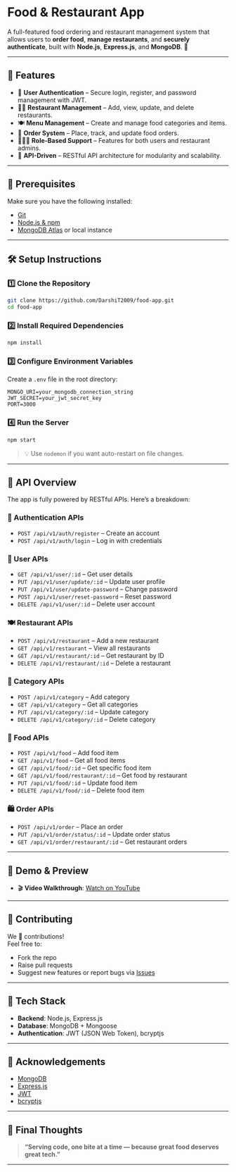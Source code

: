 
#  Food & Restaurant App  
A full-featured food ordering and restaurant management system that allows users to **order food**, **manage restaurants**, and **securely authenticate**, built with **Node.js**, **Express.js**, and **MongoDB**. 🚀  

---

## 🌟 Features

- 🔐 **User Authentication** – Secure login, register, and password management with JWT.  
- 🧑‍🍳 **Restaurant Management** – Add, view, update, and delete restaurants.  
- 🍽️ **Menu Management** – Create and manage food categories and items.  
- 🛒 **Order System** – Place, track, and update food orders.  
- 🧑‍🤝‍🧑 **Role-Based Support** – Features for both users and restaurant admins.  
- 🔁 **API-Driven** – RESTful API architecture for modularity and scalability.

---

## 🔧 Prerequisites

Make sure you have the following installed:

- [Git](https://git-scm.com/)  
- [Node.js & npm](https://nodejs.org/)  
- [MongoDB Atlas](https://www.mongodb.com/cloud/atlas) or local instance

---

## 🛠️ Setup Instructions

### 1️⃣ Clone the Repository
```bash
git clone https://github.com/DarshiT2009/food-app.git
cd food-app
```

### 2️⃣ Install Required Dependencies
```bash
npm install
```

### 3️⃣ Configure Environment Variables  
Create a `.env` file in the root directory:
```env
MONGO_URI=your_mongodb_connection_string
JWT_SECRET=your_jwt_secret_key
PORT=3000
```

### 4️⃣ Run the Server
```bash
npm start
```

> 💡 Use `nodemon` if you want auto-restart on file changes.

---

## 📡 API Overview

The app is fully powered by RESTful APIs. Here’s a breakdown:

### 🔐 Authentication APIs
- `POST /api/v1/auth/register` – Create an account  
- `POST /api/v1/auth/login` – Log in with credentials  

### 👤 User APIs
- `GET /api/v1/user/:id` – Get user details  
- `PUT /api/v1/user/update/:id` – Update user profile  
- `PUT /api/v1/user/update-password` – Change password  
- `POST /api/v1/user/reset-password` – Reset password  
- `DELETE /api/v1/user/:id` – Delete user account  

### 🍽️ Restaurant APIs
- `POST /api/v1/restaurant` – Add a new restaurant  
- `GET /api/v1/restaurant` – View all restaurants  
- `GET /api/v1/restaurant/:id` – Get restaurant by ID  
- `DELETE /api/v1/restaurant/:id` – Delete a restaurant  

### 🧾 Category APIs
- `POST /api/v1/category` – Add category  
- `GET /api/v1/category` – Get all categories  
- `PUT /api/v1/category/:id` – Update category  
- `DELETE /api/v1/category/:id` – Delete category  

### 🍕 Food APIs
- `POST /api/v1/food` – Add food item  
- `GET /api/v1/food` – Get all food items  
- `GET /api/v1/food/:id` – Get specific food item  
- `GET /api/v1/food/restaurant/:id` – Get food by restaurant  
- `PUT /api/v1/food/:id` – Update food item  
- `DELETE /api/v1/food/:id` – Delete food item  

### 🛍️ Order APIs
- `POST /api/v1/order` – Place an order  
- `PUT /api/v1/order/status/:id` – Update order status  
- `GET /api/v1/order/restaurant/:id` – Get restaurant orders  

---

## 🎥 Demo & Preview

- 🎬 **Video Walkthrough**: [Watch on YouTube](https://youtu.be/PU4fUWZl09Y)  

---

## 🤝 Contributing

We 💖 contributions!  
Feel free to:
- Fork the repo  
- Raise pull requests  
- Suggest new features or report bugs via [Issues](https://github.com/DarshiT2009/food-app/issues)

---

## 📌 Tech Stack

- **Backend**: Node.js, Express.js  
- **Database**: MongoDB + Mongoose  
- **Authentication**: JWT (JSON Web Token), bcryptjs  

---

## 🙌 Acknowledgements

- [MongoDB](https://www.mongodb.com/)  
- [Express.js](https://expressjs.com/)  
- [JWT](https://jwt.io/)  
- [bcryptjs](https://www.npmjs.com/package/bcryptjs)

---

## 🚀 Final Thoughts

> **“Serving code, one bite at a time — because great food deserves great tech.”**

---
